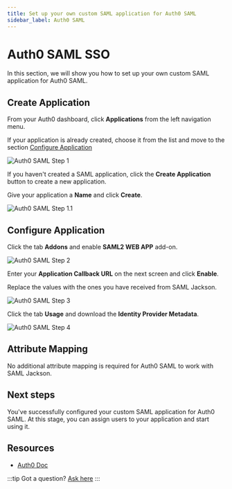 ```yaml
---
title: Set up your own custom SAML application for Auth0 SAML
sidebar_label: Auth0 SAML
---
```


# Auth0 SAML SSO

In this section, we will show you how to set up your own custom SAML application for Auth0 SAML.

## Create Application

From your Auth0 dashboard, click **Applications** from the left navigation menu.

If your application is already created, choose it from the list and move to the section [Configure Application](#configure-application)

![Auth0 SAML Step 1](/images/docs/jackson/sso-providers/auth0/1.png)

If you haven't created a SAML application, click the **Create Application** button to create a new application.

Give your application a **Name** and click **Create**.

![Auth0 SAML Step 1.1](/images/docs/jackson/sso-providers/auth0/1_1.png)

## Configure Application

Click the tab **Addons** and enable **SAML2 WEB APP** add-on.

![Auth0 SAML Step 2](/images/docs/jackson/sso-providers/auth0/2.png)

Enter your **Application Callback URL** on the next screen and click **Enable**.

Replace the values with the ones you have received from SAML Jackson.

![Auth0 SAML Step 3](/images/docs/jackson/sso-providers/auth0/3.png)

Click the tab **Usage** and download the **Identity Provider Metadata**.

![Auth0 SAML Step 4](/images/docs/jackson/sso-providers/auth0/4.png)

## Attribute Mapping

No additional attribute mapping is required for Auth0 SAML to work with SAML Jackson.

## Next steps

You've successfully configured your custom SAML application for Auth0 SAML. At this stage, you can assign users to your application and start using it.

## Resources

- [Auth0 Doc](https://auth0.com/docs)

:::tip
Got a question? [Ask here](https://discord.gg/uyb7pYt4Pa)
:::
